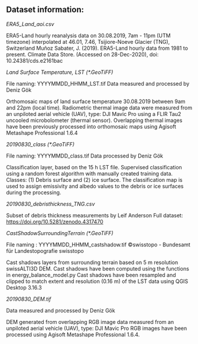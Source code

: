## Dataset information:

_ERA5_Land_aoi.csv_

ERA5-Land hourly reanalysis data on 30.08.2019, 7am - 11pm (UTM timezone) interpolated at 46.01, 7.46, Tsijiore-Noeve Glacier (TNG), Switzerland
Muñoz Sabater, J. (2019). ERA5-Land hourly data from 1981 to present. Climate Data Store. (Accessed on 28-Dec-2020), doi: 10.24381/cds.e2161bac

_Land Surface Temperature, LST (*.GeoTiFF)_

File naming: YYYYMMDD_HHMM_LST.tif
Data measured and processed by Deniz Gök

Orthomosaic maps of land surface temperature 30.08.2019 between 9am and 22pm (local time).
Radiometric thermal image data were measured from an unpiloted aerial vehicle (UAV), type:  DJI Mavic Pro using a FLIR Tau2 uncooled microbolometer (thermal sensor).
Overlapping thermal images have been previously processed into orthomosaic maps using Agisoft Metashape Professional 1.6.4

_20190830_class (*.GeoTiFF)_

File naming: YYYYMMDD_class.tif
Data processed by Deniz Gök

Classification layer, based on the 15 h LST file. Supervised classification using a random forest algorithm with manually created training data.
Classes: (1) Debris surface and (2) ice surface. The classification map is used to assign emissivity and albedo values to the debris or ice surfaces during the processing.

_20190830_debristhickness_TNG.csv_

Subset of debris thickness measurements by Leif Anderson
Full dataset: https://doi.org/10.5281/zenodo.4317470

_CastShadowSurroundingTerrain (*.GeoTiFF)_

File naming : YYYYMMDD_HHMM_castshadow.tif
©swisstopo - Bundesamt für Landestopografie swisstopo

Cast shadows layers from surrounding terrain based on 5 m resolution swissALTI3D DEM. Cast shadows have been computed using the functions in energy_balance_model.py
Cast shadows have been resampled and clipped to match extent and resolution (0.16 m) of the LST data using QGIS Desktop 3.16.3

_20190830_DEM.tif_

Data measured and processed by Deniz Gök

DEM generated from overlapping RGB image data measured from an unpiloted aerial vehicle (UAV), type:  DJI Mavic Pro
RGB images have been processed using Agisoft Metashape Professional 1.6.4.
